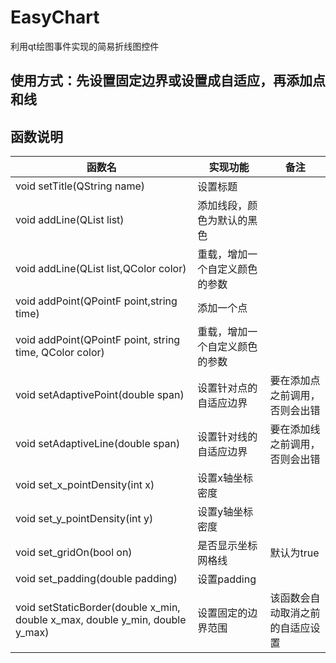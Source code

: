 # EasyChart
利用qt绘图事件实现的简易折线图控件

## 使用方式：先设置固定边界或设置成自适应，再添加点和线

## 函数说明

|   函数名   |   实现功能   |   备注   |
| ---- | ---- | ---- |
|  void setTitle(QString name)    |   设置标题   |      |
| void addLine(QList<QPointF> list)   |   添加线段，颜色为默认的黑色   |      |
|  void addLine(QList<QPointF> list,QColor color)    |   重载，增加一个自定义颜色的参数   |      |
  |  void addPoint(QPointF point,string time)  |   添加一个点   |      |
  |   void addPoint(QPointF point, string time, QColor color)  |   重载，增加一个自定义颜色的参数   |      |  
|   void setAdaptivePoint(double span)   |  设置针对点的自适应边界    |   要在添加点之前调用，否则会出错   |
|   void setAdaptiveLine(double span)   |   设置针对线的自适应边界   |   要在添加线之前调用，否则会出错   |
|   void set_x_pointDensity(int x)   |   设置x轴坐标密度   |      |
|   void set_y_pointDensity(int y)  |   设置y轴坐标密度   |      |
  |   void set_gridOn(bool on) |   是否显示坐标网格线   |   默认为true   |
  |   void set_padding(double padding)  |   设置padding   |      |
  |   void setStaticBorder(double x_min, double x_max, double y_min, double y_max) |   设置固定的边界范围   |   该函数会自动取消之前的自适应设置   |

